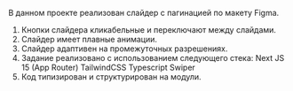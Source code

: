 В данном проекте реализован слайдер с пагинацией по макету Figma.

1. Кнопки слайдера кликабельные и переключают между слайдами.
2. Слайдер имеет плавные анимации.
3. Слайдер адаптивен на промежуточных разрешениях.
4. Задание реализовано с использованием следующего стека:
   Next JS 15 (App Router)
   TailwindCSS
   Typescript
   Swiper
5. Код типизирован и структурирован на модули.
